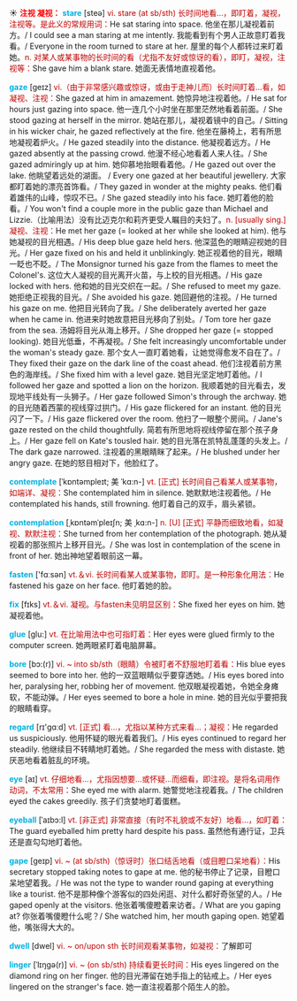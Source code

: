 ☀ <font color="red">**注视 凝视：**</font>
<font color="sky blue">**stare**</font> [steə] 
<font color="#c00000">vi. stare (at sb/sth) 长时间地看…，即盯着，凝视，注视等。是此义的常规用词：</font>He sat staring into space. 他坐在那儿凝视着前方。/ I could see a man staring at me intently. 我能看到有个男人正故意盯着我看。/ Everyone in the room turned to stare at her. 屋里的每个人都转过来盯着她。<font color="#c00000">n. 对某人或某事物的长时间的看（尤指不友好或惊讶的看），即盯，凝视，注视等：</font>She gave him a blank stare. 她面无表情地直视着他。
           
<font color="sky blue">**gaze**</font> [geɪz]
<font color="#c00000">vi.（由于非常感兴趣或惊讶，或由于走神儿而）长时间盯着…看，如凝视、注视：</font>She gazed at him in amazement. 她惊异地注视着他。/ He sat for hours just gazing into space. 他一连几个小时坐在那里茫然地看着前面。/ She stood gazing at herself in the mirror. 她站在那儿，凝视着镜中的自己。/ Sitting in his wicker chair, he gazed reflectively at the fire. 他坐在藤椅上，若有所思地凝视着炉火。/ He gazed steadily into the distance. 他凝视着远方。/ He gazed absently at the passing crowd. 他漫不经心地看着人来人往。/ She gazed admiringly up at him. 她仰慕地抬眼看着他。/ He gazed out over the lake. 他眺望着远处的湖面。 / Every one gazed at her beautiful jewellery. 大家都盯着她的漂亮首饰看。/ They gazed in wonder at the mighty peaks. 他们看着雄伟的山峰，惊叹不已。/ She gazed steadily into his face. 她盯着他的脸看。/ You won't find a couple more in the public gaze than Michael and Lizzie.（比喻用法）没有比迈克尔和莉齐更受人瞩目的夫妇了。<font color="#c00000">n. [usually sing.] 凝视、注视：</font>He met her gaze (= looked at her while she looked at him). 他与她凝视的目光相遇。/ His deep blue gaze held hers. 他深蓝色的眼睛迎视她的目光。/ Her gaze fixed on his and held it unblinkingly. 她正视着他的目光，眼睛一眨也不眨。/ The Monsignor turned his gaze from the flames to meet the Colonel's. 这位大人凝视的目光离开火苗，与上校的目光相遇。/ His gaze locked with hers. 他和她的目光交织在一起。/ She refused to meet my gaze. 她拒绝正视我的目光。/ She avoided his gaze. 她回避他的注视。/ He turned his gaze on me. 他把目光转向了我。/ She deliberately averted her gaze when he came in. 他进来时她故意把目光移向了别处。/ Tom tore her gaze from the sea. 汤姆将目光从海上移开。/ She dropped her gaze (= stopped looking). 她目光低垂，不再凝视。/ She felt increasingly uncomfortable under the woman's steady gaze. 那个女人一直盯着她看，让她觉得愈发不自在了。/ They fixed their gaze on the dark line of the coast ahead. 他们注视着前方黑色的海岸线。/ She fixed him with a level gaze. 她目光坚定地盯着他。/ I followed her gaze and spotted a lion on the horizon. 我顺着她的目光看去，发现地平线处有一头狮子。/ Her gaze followed Simon's through the archway. 她的目光随着西蒙的视线穿过拱门。/ His gaze flickered for an instant. 他的目光闪了一下。/ His gaze flickered over the room. 他扫了一眼整个房间。/ Jane's gaze rested on the child thoughtfully. 简若有所思地将视线停留在那个孩子身上。/ Her gaze fell on Kate's tousled hair. 她的目光落在凯特乱蓬蓬的头发上。/ The dark gaze narrowed. 注视着的黑眼睛眯了起来。/ He blushed under her angry gaze. 在她的怒目相对下，他脸红了。
           
<font color="sky blue">**contemplate**</font> [ˈkɒntəmpleɪt; 美 ˈkɑ:n-]
<font color="#c00000">vt. [正式] 长时间自己看某人或某事物，如端详、凝视：</font>She contemplated him in silence. 她默默地注视着他。/ He contemplated his hands, still frowning. 他盯着自己的双手，眉头紧锁。
           
<font color="sky blue">**contemplation**</font> [ˌkɒntəmˈpleɪʃn; 美 ˌkɑ:n-]
<font color="#c00000">n. [U] [正式] 平静而细致地看，如凝视、默默注视：</font>She turned from her contemplation of the photograph. 她从凝视着的那张照片上移开目光。/ She was lost in contemplation of the scene in front of her. 她出神地望着眼前这一幕。

<font color="sky blue">**fasten**</font> ['fɑːsən] 
<font color="#c00000">vt.＆vi. 长时间看某人或某事物，即盯。是一种形象化用法：</font>He fastened his gaze on her face. 他盯着她的脸。

<font color="sky blue">**fix**</font> [fɪks] 
<font color="#c00000">vt.＆vi. 凝视。与fasten未见明显区别：</font>She fixed her eyes on him. 她凝视着他。

<font color="sky blue">**glue**</font> [ɡlu:] 
<font color="#c00000">vt. 在比喻用法中也可指盯着：</font>Her eyes were glued firmly to the computer screen. 她两眼紧盯着电脑屏幕。
           
<font color="sky blue">**bore**</font> [bɔ:(r)]
<font color="#c00000">vi. ~ into sb/sth（眼睛）令被盯者不舒服地盯着看：</font>His blue eyes seemed to bore into her. 他的一双蓝眼睛似乎要穿透她。/ His eyes bored into her, paralysing her, robbing her of movement. 他双眼凝视着她，令她全身瘫软，不能动弹。/ Her eyes seemed to bore a hole in mine. 她的目光似乎要把我的眼睛看穿。

<font color="sky blue">**regard**</font> [rɪ'ɡɑːd] 
<font color="#c00000">vt. [正式] 看…，尤指以某种方式来看…；凝视：</font>He regarded us suspiciously. 他用怀疑的眼光看着我们。/ His eyes continued to regard her steadily. 他继续目不转睛地盯着她。/ She regarded the mess with distaste. 她厌恶地看着脏乱的环境。

<font color="sky blue">**eye**</font> [aɪ] 
<font color="#c00000">vt. 仔细地看…，尤指因想要…或怀疑…而细看，即注视。是将名词用作动词，不太常用：</font>She eyed me with alarm. 她警觉地注视着我。/ The children eyed the cakes greedily. 孩子们贪婪地盯着蛋糕。
           
<font color="sky blue">**eyeball**</font> [ˈaɪbɔ:l]
<font color="#c00000">vt. [非正式] 非常直接（有时不礼貌或不友好）地看…，如盯着：</font>The guard eyeballed him pretty hard despite his pass. 虽然他有通行证，卫兵还是直勾勾地盯着他。
           
<font color="sky blue">**gape**</font> [geɪp]
<font color="#c00000">vi. ~ (at sb/sth)（惊讶时）张口结舌地看（或目瞪口呆地看）：</font>His secretary stopped taking notes to gape at me. 他的秘书停止了记录，目瞪口呆地望着我。/ He was not the type to wander round gaping at everything like a tourist. 他不是那种像个游客似的四处闲逛、对什么都好奇张望的人。/ He gaped openly at the visitors. 他张着嘴傻瞪着来访者。/ What are you gaping at? 你张着嘴傻瞪什么呢？/ She watched him, her mouth gaping open. 她望着他，嘴张得大大的。
           
<font color="sky blue">**dwell**</font> [dwel]
<font color="#c00000">vi. ~ on/upon sth 长时间观看某事物，如凝视：</font>了解即可
           
<font color="sky blue">**linger**</font> [ˈlɪŋgə(r)]
<font color="#c00000">vi. ~ (on sb/sth) 持续看更长时间：</font>His eyes lingered on the diamond ring on her finger. 他的目光滞留在她手指上的钻戒上。/ Her eyes lingered on the stranger's face. 她一直注视着那个陌生人的脸。
